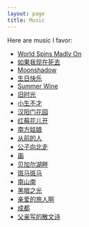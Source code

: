 ```yaml
---
layout: page
title: Music
---
```


Here are music I favor:

<ul>
    <li>
        <a href="https://music.163.com/#/song?id=468596001" target="_blank">World Spins Madly On</a>
    </li>
    <li>
        <a href="https://music.163.com/#/song?id=356507" target="_blank">如果我现在死去</a>
    </li>
    <li>
        <a href="https://music.163.com/song?id=17242930" target="_blank">Moonshadow</a>
    </li>
    <li>
        <a href="https://music.163.com/song?id=363978" target="_blank">生日快乐</a>
    </li>
    <li>
        <a href="https://music.163.com/song?id=28111814" target="_blank">Summer Wine</a>
    </li>
    <li>
        <a href="https://music.163.com/#/song?id=39635939" target="_blank">旧时光</a>
    </li>
    <li>
        <a href="http://music.163.com/#/m/song?id=1335968789" target="_blank">小生不才</a>
    </li>
    <li>
        <a href="http://music.163.com/#/m/song?id=421148387" target="_blank">汉阳门花园</a>
    </li>
    <li>
        <a href="http://music.163.com/#/m/song?id=1417723811" target="_blank">红莓花儿开</a>
    </li>
    <li>
        <a href="http://music.163.com/#/m/song?id=202373" target="_blank">南方姑娘</a>
    </li>
    <li>
        <a href="http://music.163.com/#/m/song?id=1374417362" target="_blank">从前的人</a>
    </li>
    <li>
        <a href="http://music.163.com/#/m/song?id=1347181386" target="_blank">公子向北走</a>
    </li>
    <li>
        <a href="http://music.163.com/#/m/song?id=202369" target="_blank">画</a>
    </li>
    <li>
        <a href="http://music.163.com/#/m/song?id=109998" target="_blank">贝加尔湖畔</a>
    </li>
    <li>
        <a href="http://music.163.com/#/m/song?id=421934255" target="_blank">斑马斑马</a>
    </li>
    <li>
        <a href="http://music.163.com/#/m/song?id=451370186" target="_blank">南山南</a>
    </li>
    <li>
        <a href="http://music.163.com/#/m/song?id=253968" target="_blank">黑暗之光</a>
    </li>
    <li>
        <a href="http://music.163.com/#/m/song?id=1371939273" target="_blank">亲爱的旅人啊</a>
    </li>
    <li>
        <a href="http://music.163.com/#/m/song?id=436514312" target="_blank">成都</a>
    </li>
    <li>
        <a href="http://music.163.com/#/m/song?id=417250673" target="_blank">父亲写的散文诗</a>
    </li>
</ul>